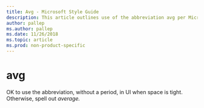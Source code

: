 ```yaml
---
title: Avg - Microsoft Style Guide
description: This article outlines use of the abbreviation avg per Microsoft style guidelines.
author: pallep
ms.author: pallep
ms.date: 11/26/2018
ms.topic: article
ms.prod: non-product-specific
---
```


# avg

OK to use the abbreviation, without a period, in UI when space is tight. Otherwise, spell out *average.*
